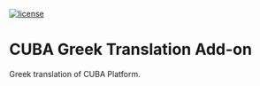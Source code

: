 [![license](https://img.shields.io/badge/license-Apache%20License%202.0-blue.svg?style=flat)](http://www.apache.org/licenses/LICENSE-2.0)

# CUBA Greek Translation Add-on

Greek translation of CUBA Platform.

<!---
## Installation

**NOTE**: This add-on's repository is officially linked to the main CUBA repository.

You can use **CUBA Studio** / **IntelliJ IDEA** to add it to your project: choose the `CUBA -> Marketplace...` menu item,
find the *Greek Translation* add-on, then click on the `Install` button.

The following table shows which version of the add-on is compatible with which version of the framework:

| Platform Version | Add-on Version | Coordinates
| ---------------- | -------------- | ------------
| 7.2.*            | 1.0.0          | gr.netmechanics.cuba.translationel:translationel-global:1.0.0

The latest stable version is: `1.0.0`
-->
